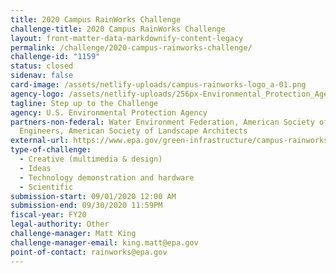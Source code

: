```yaml
---
title: 2020 Campus RainWorks Challenge
challenge-title: 2020 Campus RainWorks Challenge
layout: front-matter-data-markdownify-content-legacy
permalink: /challenge/2020-campus-rainworks-challenge/
challenge-id: "1159"
status: closed
sidenav: false
card-image: /assets/netlify-uploads/campus-rainworks-logo_a-01.png
agency-logo: /assets/netlify-uploads/256px-Environmental_Protection_Agency_logo.png
tagline: Step up to the Challenge
agency: U.S. Environmental Protection Agency
partners-non-federal: Water Environment Federation, American Society of Civil
  Engineers, American Society of Landscape Architects
external-url: https://www.epa.gov/green-infrastructure/campus-rainworks-challenge-0
type-of-challenge:
  - Creative (multimedia & design)
  - Ideas
  - Technology demonstration and hardware
  - Scientific
submission-start: 09/01/2020 12:00 AM
submission-end: 09/30/2020 11:59PM
fiscal-year: FY20
legal-authority: Other
challenge-manager: Matt King
challenge-manager-email: king.matt@epa.gov
point-of-contact: rainworks@epa.gov
---
```

